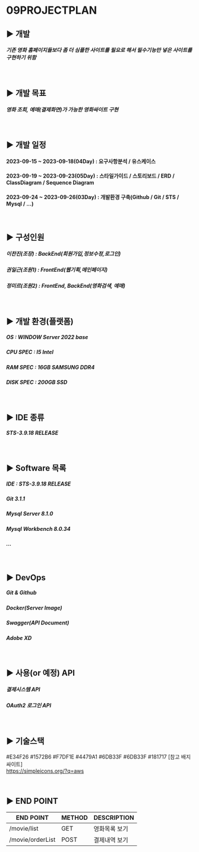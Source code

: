 09PROJECTPLAN
=

## ▶️ 개발

##### 기존 영화 홈페이지들보다 좀 더 심플한 사이트를 필요로 해서 필수기능만 넣은 사이트를 구현하기 위함

<br/>

## ▶️ 개발 목표

##### 영화 조회, 예매(결제화면)가 가능한 영화싸이트 구현 
<br/>

## ▶️ 개발 일정
#### 2023-09-15 ~ 2023-09-18(04Day) : 요구사항분석 / 유스케이스  
#### 2023-09-19 ~ 2023-09-23(05Day) : 스타일가이드 / 스토리보드 / ERD / ClassDiagram / Sequence Diagram
#### 2023-09-24 ~ 2023-09-26(03Day) : 개발환경 구축(Github / Git / STS / Mysql / ...)



<br/>

## ▶️ 구성인원 

##### 이찬진(조장)  : BackEnd(회원가입,정보수정,로그인) 
##### 권일근(조원1) : FrontEnd(웹기획,메인페이지)
##### 정미르(조원2) : FrontEnd, BackEnd(영화검색, 예매)
<br/>

## ▶️ 개발 환경(플랫폼)

##### OS : WINDOW Server 2022 base
##### CPU SPEC : I5 Intel 
##### RAM SPEC : 16GB SAMSUNG DDR4
##### DISK SPEC : 200GB SSD 

<br/>

## ▶️ IDE 종류

##### STS-3.9.18 RELEASE 
<br/>

## ▶️ Software 목록

##### IDE : STS-3.9.18 RELEASE
##### Git 3.1.1
##### Mysql Server 8.1.0
##### Mysql Workbench 8.0.34
##### ...
<br/>

## ▶️ DevOps 

##### Git & Github
##### Docker(Server Image)
##### Swagger(API Document)
##### Adobe XD
<br/>



## ▶️ 사용(or 예정) API

##### 결제시스템 API
##### OAuth2 로그인 API

<br/>

## ▶️ 기술스택

#E34F26
#1572B6
#F7DF1E
#4479A1
#6DB33F
#6DB33F
#181717
[참고 배지 싸이트] <br/>
https://simpleicons.org/?q=aws <br/>



<br/>

## ▶️ END POINT 

|END POINT|METHOD|DESCRIPTION|
|------|---|---|
|/movie/list|GET| 영화목록 보기
|/movie/orderList|POST| 결제내역 보기
<br/>







